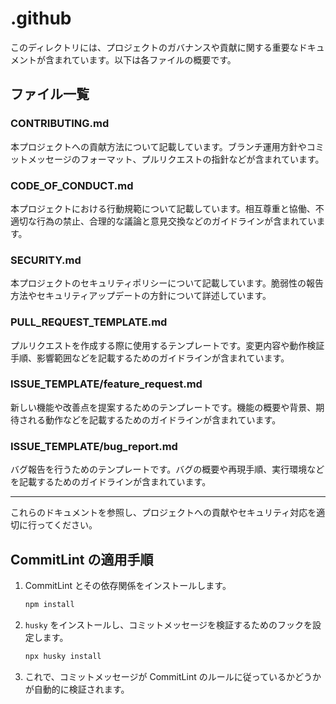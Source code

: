 # .github

このディレクトリには、プロジェクトのガバナンスや貢献に関する重要なドキュメントが含まれています。以下は各ファイルの概要です。

## ファイル一覧

### CONTRIBUTING.md
本プロジェクトへの貢献方法について記載しています。ブランチ運用方針やコミットメッセージのフォーマット、プルリクエストの指針などが含まれています。

### CODE_OF_CONDUCT.md
本プロジェクトにおける行動規範について記載しています。相互尊重と協働、不適切な行為の禁止、合理的な議論と意見交換などのガイドラインが含まれています。

### SECURITY.md
本プロジェクトのセキュリティポリシーについて記載しています。脆弱性の報告方法やセキュリティアップデートの方針について詳述しています。

### PULL_REQUEST_TEMPLATE.md
プルリクエストを作成する際に使用するテンプレートです。変更内容や動作検証手順、影響範囲などを記載するためのガイドラインが含まれています。

### ISSUE_TEMPLATE/feature_request.md
新しい機能や改善点を提案するためのテンプレートです。機能の概要や背景、期待される動作などを記載するためのガイドラインが含まれています。

### ISSUE_TEMPLATE/bug_report.md
バグ報告を行うためのテンプレートです。バグの概要や再現手順、実行環境などを記載するためのガイドラインが含まれています。


---

これらのドキュメントを参照し、プロジェクトへの貢献やセキュリティ対応を適切に行ってください。

## CommitLint の適用手順

1. CommitLint とその依存関係をインストールします。
    ```bash
    npm install
    ```

2. `husky` をインストールし、コミットメッセージを検証するためのフックを設定します。
    ```bash
    npx husky install
    ```

3. これで、コミットメッセージが CommitLint のルールに従っているかどうかが自動的に検証されます。
